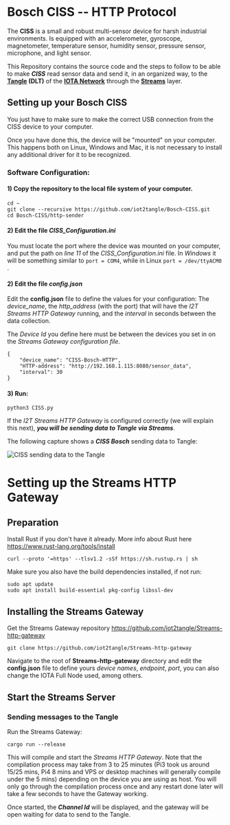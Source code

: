 # Bosch CISS  --  HTTP Protocol

The **CISS** is a small and robust multi-sensor device for harsh industrial environments. Is equipped with an accelerometer, gyroscope, magnetometer, temperature sensor, humidity sensor, pressure sensor, microphone, and light sensor.

This Repository contains the source code and the steps to follow to be able to make ***CISS*** read sensor data and send it, in an organized way, to the **[Tangle](https://www.youtube.com/watch?v=ESF8UZM70wU) (DLT)** of the **[IOTA Network](https://www.iota.org/)** through the **[Streams](https://www.iota.org/solutions/streams)** layer.

## Setting up your Bosch CISS

You just have to make sure to make the correct USB connection from the CISS device to your computer.

Once you have done this, the device will be "mounted" on your computer. This happens both on Linux, Windows and Mac, it is not necessary to install any additional driver for it to be recognized.

### Software Configuration:

#### 1) Copy the repository to the local file system of your computer.
```
cd ~
git clone --recursive https://github.com/iot2tangle/Bosch-CISS.git
cd Bosch-CISS/http-sender
```
#### 2) Edit the file *CISS_Configuration.ini*
You must locate the port where the device was mounted on your computer, and put the path on *line 11* of the  *CISS_Configuration.ini* file.
In *Windows* it will be something similar to ```port = COM4```, while in Linux ```port = /dev/ttyACM0 ```.

#### 2) Edit the file *config.json*

Edit the **config.json** file to define the values for your configuration: The *device_name*, the *http_address* (with the port) that will have the *I2T Streams HTTP Gateway* running, and the *interval* in seconds between the data collection. 

The *Device Id* you define here must be between the devices you set in on the *Streams Gateway configuration file*.

```
{
    "device_name": "CISS-Bosch-HTTP",
    "HTTP-address": "http://192.168.1.115:8080/sensor_data",
    "interval": 30
}
```
#### 3) Run:
```
python3 CISS.py
```


If the *I2T Streams HTTP Gateway* is configured correctly (we will explain this next), ***you will be sending data to Tangle via Streams***. 

The following capture shows a ***CISS Bosch*** sending data to Tangle:

![CISS sending data to the Tangle](https://i.postimg.cc/8c1C1sFv/CISS-sending.png)
	
# Setting up the Streams HTTP Gateway

## Preparation

Install Rust if you don't have it already. More info about Rust here https://www.rust-lang.org/tools/install

```
curl --proto '=https' --tlsv1.2 -sSf https://sh.rustup.rs | sh
```

Make sure you also have the build dependencies installed, if not run:  

```
sudo apt update
sudo apt install build-essential pkg-config libssl-dev
```

## Installing the Streams Gateway
Get the Streams Gateway repository
https://github.com/iot2tangle/Streams-http-gateway

```
git clone https://github.com/iot2tangle/Streams-http-gateway
```

Navigate to the root of **Streams-http-gateway** directory and edit the **config.json** file to define yours *device names*, *endpoint*, *port*, you can also change the IOTA Full Node used, among others.

## Start the Streams Server

### Sending messages to the Tangle

Run the Streams Gateway:

```
cargo run --release  
```

This will compile and start the *Streams HTTP Gateway*. Note that the compilation process may take from 3 to 25 minutes (Pi3 took us around 15/25 mins, Pi4 8 mins and VPS or desktop machines will generally compile under the 5 mins) depending on the device you are using as host.
You will only go through the compilation process once and any restart done later will take a few seconds to have the Gateway working.

Once started, the ***Channel Id*** will be displayed, and the gateway will be open waiting for data to send to the Tangle.
